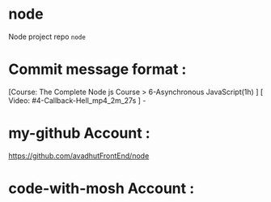 # node 
Node project repo `node` 

# Commit message format : 
[Course: The Complete Node js Course > 6-Asynchronous JavaScript(1h) ] [ Video: #4-Callback-Hell_mp4_2m_27s ] - 


# my-github Account : 
https://github.com/avadhutFrontEnd/node 

# code-with-mosh Account : 
